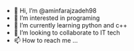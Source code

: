 - 👋 Hi, I’m @aminfarajzadeh98
- 👀 I’m interested in programing 
- 🌱 I’m currently learning python and c++
- 💞️ I’m looking to collaborate to IT tech
- 📫 How to reach me ...

<!---
aminfarajzadeh98/aminfarajzadeh98 is a ✨ special ✨ repository because its `README.md` (this file) appears on your GitHub profile.
You can click the Preview link to take a look at your changes.
--->
